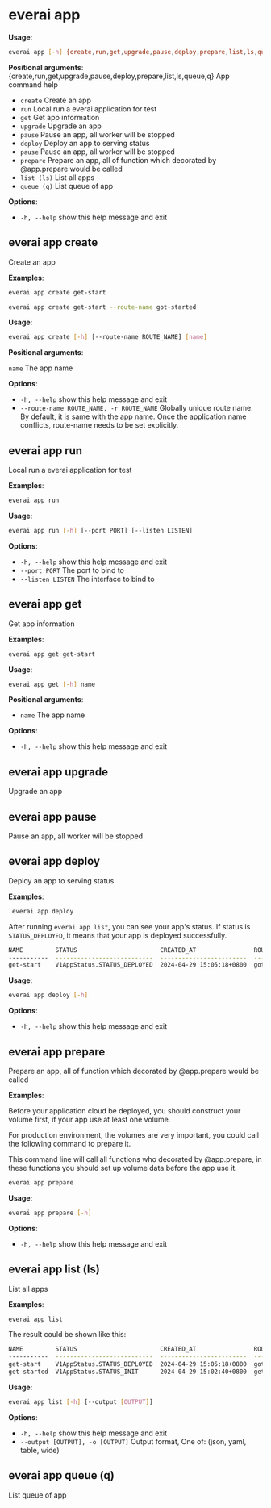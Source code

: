 # everai app
**Usage**:   
```bash
everai app [-h] {create,run,get,upgrade,pause,deploy,prepare,list,ls,queue,q} ...
```

**Positional arguments**:  
  {create,run,get,upgrade,pause,deploy,prepare,list,ls,queue,q}
                        App command help  
  * `create`              Create an app  
  * `run`                 Local run a everai application for test  
  * `get`                 Get app information  
  * `upgrade`             Upgrade an app  
  * `pause`               Pause an app, all worker will be stopped  
  * `deploy`              Deploy an app to serving status  
  * `pause`               Pause an app, all worker will be stopped  
  * `prepare`             Prepare an app, all of function which decorated by @app.prepare would be called  
  * `list (ls)`           List all apps  
  * `queue (q)`           List queue of app  

**Options**:  
  * `-h, --help`            show this help message and exit

## everai app create             
Create an app  

**Examples**:
```bash
everai app create get-start
```

```bash
everai app create get-start --route-name got-started
```

**Usage**: 
```bash 
everai app create [-h] [--route-name ROUTE_NAME] [name]
```

**Positional arguments**:  

  `name`                  The app name  

**Options**:  
* `-h, --help`            show this help message and exit  
* `--route-name ROUTE_NAME, -r ROUTE_NAME`
                        Globally unique route name. By default, it is same with the app name. Once the application name conflicts, route-name needs to be set explicitly.

## everai app run                 
Local run a everai application for test  

**Examples**:
```bash
everai app run
```

**Usage**: 
```bash 
everai app run [-h] [--port PORT] [--listen LISTEN]
```

**Options**:  
* `-h, --help`       show this help message and exit
* `--port PORT`      The port to bind to
* `--listen LISTEN`  The interface to bind to

## everai app get                 
Get app information  

**Examples**:
```bash
everai app get get-start
```

**Usage**: 
```bash 
everai app get [-h] name
```

**Positional arguments**:  
  * `name`        The app name

**Options**:
* `-h, --help`  show this help message and exit

## everai app upgrade             
Upgrade an app  

## everai app pause               
Pause an app, all worker will be stopped  

## everai app deploy              
Deploy an app to serving status  

**Examples**:  
```bash
 everai app deploy
```
After running `everai app list`, you can see your app's status. If status is `STATUS_DEPLOYED`, it means that your app is deployed successfully.   
```bash
NAME         STATUS                       CREATED_AT                ROUTE_NAME
-----------  ---------------------------  ------------------------  ------------
get-start    V1AppStatus.STATUS_DEPLOYED  2024-04-29 15:05:18+0800  got-started
```
**Usage**:  
```bash
everai app deploy [-h]
```

**Options**:  
* `-h, --help`  show this help message and exit

## everai app prepare             
Prepare an app, all of function which decorated by @app.prepare would be called  

**Examples**:  

Before your application cloud be deployed, you should construct your volume first, if your app use at least one volume.  

For production environment, the volumes are very important, you could call the following command to prepare it.  

This command line will call all functions who decorated by @app.prepare, in these functions you should set up volume data before the app use it.
```bash
everai app prepare
```

**Usage**: 
```bash 
everai app prepare [-h]
```

**Options**:  
* `-h, --help`  show this help message and exit  

## everai app list (ls)           
List all apps  

**Examples**:
```bash
everai app list
```
The result could be shown like this:  
```bash
NAME         STATUS                       CREATED_AT                ROUTE_NAME
-----------  ---------------------------  ------------------------  ------------
get-start    V1AppStatus.STATUS_DEPLOYED  2024-04-29 15:05:18+0800  got-started
get-started  V1AppStatus.STATUS_INIT      2024-04-29 15:02:40+0800  get-started
```
**Usage**:  
```bash
everai app list [-h] [--output [OUTPUT]]
```

**Options**:  
* `-h, --help`            show this help message and exit  
* `--output [OUTPUT], -o [OUTPUT]`
                        Output format, One of: (json, yaml, table, wide)

## everai app queue (q)           
List queue of app
